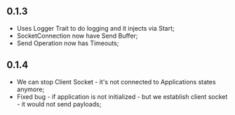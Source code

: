 ## 0.1.3
* Uses Logger Trait to do logging and it injects via Start;
* SocketConnection now have Send Buffer;
* Send Operation now has Timeouts;

## 0.1.4
* We can stop Client Socket - it's not connected to Applications states anymore;
* Fixed bug - if application is not initialized - but we establish client socket - it would not send payloads;